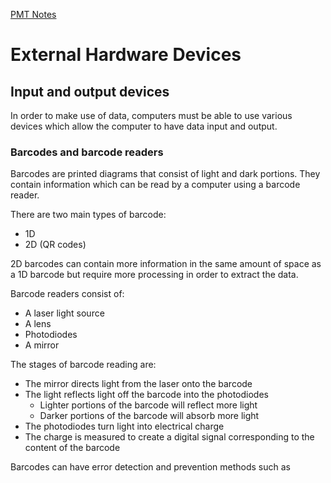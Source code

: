 [PMT Notes](https://www.physicsandmathstutor.com/pdf-pages/?pdf=https%3A%2F%2Fpmt.physicsandmathstutor.com%2Fdownload%2FComputer-Science%2FA-level%2FNotes%2FAQA%2F07-Fundamentals-of-Computer-Organisation-and-Architecture%2FAdvanced%2F7.4.%20External%20Hardware%20Devices%20-%20Advanced.pdf)

# External Hardware Devices



## Input and output devices

In order to make use of data, computers must be able to use various devices which allow the computer to have data input and output.

### Barcodes and barcode readers

Barcodes are printed diagrams that consist of light and dark portions. They contain information which can be read by a computer using a barcode reader.

There are two main types of barcode:
- 1D
- 2D (QR codes)

2D barcodes can contain more information in the same amount of space as a 1D barcode but require more processing in order to extract the data.

Barcode readers consist of:
- A laser light source
- A lens
- Photodiodes
- A mirror

The stages of barcode reading are:
- The mirror directs light from the laser onto the barcode
- The light reflects light off the barcode into the photodiodes
	- Lighter portions of the barcode will reflect more light
	- Darker portions of the barcode will absorb more light
- The photodiodes turn light into electrical charge
- The charge is measured to create a digital signal corresponding to the content of the barcode

Barcodes can have error detection and prevention methods such as 




